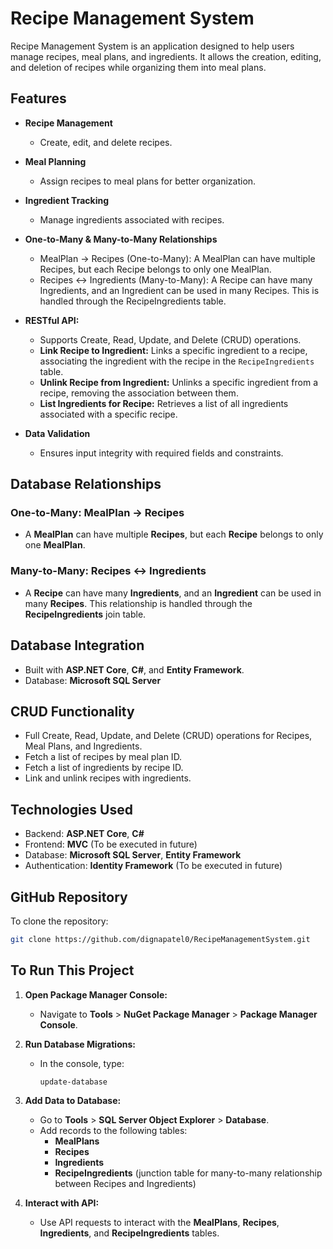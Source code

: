 # Recipe Management System

Recipe Management System is an application designed to help users manage recipes, meal plans, and ingredients. It allows the creation, editing, and deletion of recipes while organizing them into meal plans.

## Features
- **Recipe Management**
  - Create, edit, and delete recipes.
- **Meal Planning**
  - Assign recipes to meal plans for better organization.
- **Ingredient Tracking**
  - Manage ingredients associated with recipes.
- **One-to-Many & Many-to-Many Relationships**
  - MealPlan → Recipes (One-to-Many): A MealPlan can have multiple Recipes, but each Recipe belongs to only one MealPlan.
  - Recipes ↔ Ingredients (Many-to-Many): A Recipe can have many Ingredients, and an Ingredient can be used in many Recipes. This is handled through the RecipeIngredients table.
- **RESTful API:**
    - Supports Create, Read, Update, and Delete (CRUD) operations.
    - **Link Recipe to Ingredient:** Links a specific ingredient to a recipe, associating the ingredient with the recipe in the `RecipeIngredients` table.
    - **Unlink Recipe from Ingredient:** Unlinks a specific ingredient from a recipe, removing the association between them.
    - **List Ingredients for Recipe:** Retrieves a list of all ingredients associated with a specific recipe.

- **Data Validation**
  - Ensures input integrity with required fields and constraints.

## Database Relationships
### One-to-Many: MealPlan → Recipes
- A **MealPlan** can have multiple **Recipes**, but each **Recipe** belongs to only one **MealPlan**.

### Many-to-Many: Recipes ↔ Ingredients
- A **Recipe** can have many **Ingredients**, and an **Ingredient** can be used in many **Recipes**. This relationship is handled through the **RecipeIngredients** join table.

## Database Integration
- Built with **ASP.NET Core**, **C#**, and **Entity Framework**.
- Database: **Microsoft SQL Server**

## CRUD Functionality
- Full Create, Read, Update, and Delete (CRUD) operations for Recipes, Meal Plans, and Ingredients.
- Fetch a list of recipes by meal plan ID.
- Fetch a list of ingredients by recipe ID.
- Link and unlink recipes with ingredients.

## Technologies Used
- Backend: **ASP.NET Core**, **C#**
- Frontend: **MVC** (To be executed in future)
- Database: **Microsoft SQL Server**, **Entity Framework**
- Authentication: **Identity Framework** (To be executed in future)

## GitHub Repository

To clone the repository:
```sh
git clone https://github.com/dignapatel0/RecipeManagementSystem.git
```
## To Run This Project

1. **Open Package Manager Console:**
   - Navigate to **Tools** > **NuGet Package Manager** > **Package Manager Console**.

2. **Run Database Migrations:**
   - In the console, type:
     ```
     update-database
     ```

3. **Add Data to Database:**
   - Go to **Tools** > **SQL Server Object Explorer** > **Database**.
   - Add records to the following tables:
     - **MealPlans**
     - **Recipes**
     - **Ingredients**
     - **RecipeIngredients** (junction table for many-to-many relationship between Recipes and Ingredients)

4. **Interact with API:**
   - Use API requests to interact with the **MealPlans**, **Recipes**, **Ingredients**, and **RecipeIngredients** tables.

